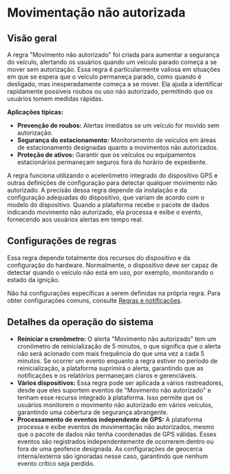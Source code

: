 # Movimentação não autorizada

## Visão geral

A regra "Movimento não autorizado" foi criada para aumentar a segurança do veículo, alertando os usuários quando um veículo parado começa a se mover sem autorização. Essa regra é particularmente valiosa em situações em que se espera que o veículo permaneça parado, como quando é desligado, mas inesperadamente começa a se mover. Ela ajuda a identificar rapidamente possíveis roubos ou uso não autorizado, permitindo que os usuários tomem medidas rápidas.

**Aplicações típicas:**

- **Prevenção de roubos:** Alertas imediatos se um veículo for movido sem autorização.
- **Segurança do estacionamento:** Monitoramento de veículos em áreas de estacionamento designadas quanto a movimentos não autorizados.
- **Proteção de ativos:** Garantir que os veículos ou equipamentos estacionários permaneçam seguros fora do horário de expediente.

A regra funciona utilizando o acelerômetro integrado do dispositivo GPS e outras definições de configuração para detectar qualquer movimento não autorizado. A precisão dessa regra depende da instalação e da configuração adequadas do dispositivo, que variam de acordo com o modelo do dispositivo. Quando a plataforma recebe o pacote de dados indicando movimento não autorizado, ela processa e exibe o evento, fornecendo aos usuários alertas em tempo real.

## Configurações de regras

Essa regra depende totalmente dos recursos do dispositivo e da configuração do hardware. Normalmente, o dispositivo deve ser capaz de detectar quando o veículo não está em uso, por exemplo, monitorando o estado da ignição.

Não há configurações específicas a serem definidas na própria regra. Para obter configurações comuns, consulte [Regras e notificações](../../regras-e-notificacoes.md).

## Detalhes da operação do sistema

- **Reiniciar o cronômetro:** O alerta "Movimento não autorizado" tem um cronômetro de reinicialização de 5 minutos, o que significa que o alerta não será acionado com mais frequência do que uma vez a cada 5 minutos. Se ocorrer um evento enquanto a regra estiver no período de reinicialização, a plataforma suprimirá o alerta, garantindo que as notificações e os relatórios permaneçam claros e gerenciáveis.
- **Vários dispositivos:** Essa regra pode ser aplicada a vários rastreadores, desde que eles suportem eventos de "Movimento não autorizado" e tenham esse recurso integrado à plataforma. Isso permite que os usuários monitorem o movimento não autorizado em vários veículos, garantindo uma cobertura de segurança abrangente.
- **Processamento de eventos independente de GPS:** A plataforma processa e exibe eventos de movimentação não autorizados, mesmo que o pacote de dados não tenha coordenadas de GPS válidas. Esses eventos são registrados independentemente de ocorrerem dentro ou fora de uma geofence designada. As configurações de geocerca interna/externa são ignoradas nesse caso, garantindo que nenhum evento crítico seja perdido.